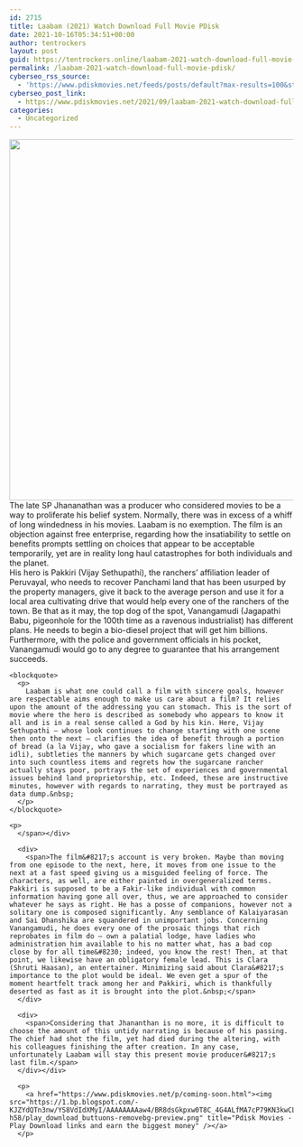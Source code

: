```yaml
---
id: 2715
title: Laabam (2021) Watch Download Full Movie PDisk
date: 2021-10-16T05:34:51+00:00
author: tentrockers
layout: post
guid: https://tentrockers.online/laabam-2021-watch-download-full-movie-pdisk/
permalink: /laabam-2021-watch-download-full-movie-pdisk/
cyberseo_rss_source:
  - 'https://www.pdiskmovies.net/feeds/posts/default?max-results=100&start-index=501'
cyberseo_post_link:
  - https://www.pdiskmovies.net/2021/09/laabam-2021-watch-download-full-movie.html
categories:
  - Uncategorized
---
```

<div class="separator">
  <a href="https://1.bp.blogspot.com/-cd99O3dNREA/YT3cfT2uyFI/AAAAAAAAbFc/jSECYA6FmzYQaDu7q1aoMjP93bEDAQ0RACLcBGAsYHQ/s480/Laabam%2B%25282021%2529%2BWatch%2BDownload%2BFull%2BMovie%2BPDisk.jpeg" imageanchor="1"><img loading="lazy" border="0" data-original-height="480" data-original-width="480" height="640" src="https://1.bp.blogspot.com/-cd99O3dNREA/YT3cfT2uyFI/AAAAAAAAbFc/jSECYA6FmzYQaDu7q1aoMjP93bEDAQ0RACLcBGAsYHQ/w640-h640/Laabam%2B%25282021%2529%2BWatch%2BDownload%2BFull%2BMovie%2BPDisk.jpeg" width="640" /></a>
</div>



<div>
  <div>
    <span>The late SP Jhananathan was a producer who considered movies to be a way to proliferate his belief system. Normally, there was in excess of a whiff of long windedness in his movies. Laabam is no exemption. The film is an objection against free enterprise, regarding how the insatiability to settle on benefits prompts settling on choices that appear to be acceptable temporarily, yet are in reality long haul catastrophes for both individuals and the planet.&nbsp;</span>
  </div>
  
  <div>
    <span>His hero is Pakkiri (Vijay Sethupathi), the ranchers&#8217; affiliation leader of Peruvayal, who needs to recover Panchami land that has been usurped by the property managers, give it back to the average person and use it for a local area cultivating drive that would help every one of the ranchers of the town. Be that as it may, the top dog of the spot, Vanangamudi (Jagapathi Babu, pigeonhole for the 100th time as a ravenous industrialist) has different plans. He needs to begin a bio-diesel project that will get him billions. Furthermore, with the police and government officials in his pocket, Vanangamudi would go to any degree to guarantee that his arrangement succeeds.&nbsp;</span>
  </div>
  
  <div>
    <span></p> 
    
    <blockquote>
      <p>
        Laabam is what one could call a film with sincere goals, however are respectable aims enough to make us care about a film? It relies upon the amount of the addressing you can stomach. This is the sort of movie where the hero is described as somebody who appears to know it all and is in a real sense called a God by his kin. Here, Vijay Sethupathi — whose look continues to change starting with one scene then onto the next — clarifies the idea of benefit through a portion of bread (a la Vijay, who gave a socialism for fakers line with an idli), subtleties the manners by which sugarcane gets changed over into such countless items and regrets how the sugarcane rancher actually stays poor, portrays the set of experiences and governmental issues behind land proprietorship, etc. Indeed, these are instructive minutes, however with regards to narrating, they must be portrayed as data dump.&nbsp;
      </p>
    </blockquote>
    
    <p>
      </span></div> 
      
      <div>
        <span>The film&#8217;s account is very broken. Maybe than moving from one episode to the next, here, it moves from one issue to the next at a fast speed giving us a misguided feeling of force. The characters, as well, are either painted in overgeneralized terms. Pakkiri is supposed to be a Fakir-like individual with common information having gone all over, thus, we are approached to consider whatever he says as right. He has a posse of companions, however not a solitary one is composed significantly. Any semblance of Kalaiyarasan and Sai Dhanshika are squandered in unimportant jobs. Concerning Vanangamudi, he does every one of the prosaic things that rich reprobates in film do — own a palatial lodge, have ladies who administration him available to his no matter what, has a bad cop close by for all time&#8230; indeed, you know the rest! Then, at that point, we likewise have an obligatory female lead. This is Clara (Shruti Haasan), an entertainer. Minimizing said about Clara&#8217;s importance to the plot would be ideal. We even get a spur of the moment heartfelt track among her and Pakkiri, which is thankfully deserted as fast as it is brought into the plot.&nbsp;</span>
      </div>
      
      <div>
        <span>Considering that Jhananthan is no more, it is difficult to choose the amount of this untidy narrating is because of his passing. The chief had shot the film, yet had died during the altering, with his colleagues finishing the after creation. In any case, unfortunately Laabam will stay this present movie producer&#8217;s last film.</span>
      </div></div> 
      
      <p>
        <a href="https://www.pdiskmovies.net/p/coming-soon.html"><img src="https://1.bp.blogspot.com/-KJZYdQTn3nw/YS8VdIdXMyI/AAAAAAAAaw4/BR8dsGkpxw0T8C_4G4ALfMA7cP79KN3kwCLcBGAsYHQ/w400-h58/play_download_buttuons-removebg-preview.png" title="Pdisk Movies - Play Download links and earn the biggest money" /></a>
      </p>